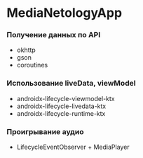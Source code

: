 # MediaNetologyApp

### Получение данных по API
* okhttp
* gson
* coroutines

### Использование liveData, viewModel
* androidx-lifecycle-viewmodel-ktx
* androidx-lifecycle-livedata-ktx
* androidx-lifecycle-runtime-ktx

### Проигрывание аудио
* LifecycleEventObserver + MediaPlayer
